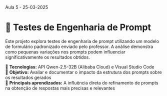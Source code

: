 Aula 5 - 25-03-2025

# 📝 Testes de Engenharia de Prompt  

Este projeto explora testes de engenharia de prompt utilizando um modelo de formulário padronizado enviado pelo professor. A análise demonstra como pequenas variações nos prompts podem influenciar significativamente os resultados obtidos.

🔹 **Tecnologias:** API Qwen-2.5-32B (Alibaba Cloud) e Visual Studio Code  
🔹 **Objetivo:** Avaliar e documentar o impacto da estrutura dos prompts sobre os resultados gerados  
🔹 **Principais aprendizados:** A influência direta do refinamento de prompts na obtenção de respostas mais precisas e relevantes  

  